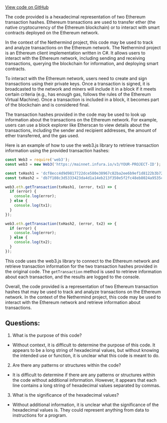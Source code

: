 [View code on GitHub](https://github.com/NethermindEth/nethermind/src/bench_precompiles/vectors/ripemd/current/input_param_scalar_200_gas_1440.csv)

The code provided is a hexadecimal representation of two Ethereum transaction hashes. Ethereum transactions are used to transfer ether (the native cryptocurrency of the Ethereum blockchain) or to interact with smart contracts deployed on the Ethereum network. 

In the context of the Nethermind project, this code may be used to track and analyze transactions on the Ethereum network. The Nethermind project is an Ethereum client implementation written in C#. It allows users to interact with the Ethereum network, including sending and receiving transactions, querying the blockchain for information, and deploying smart contracts. 

To interact with the Ethereum network, users need to create and sign transactions using their private keys. Once a transaction is signed, it is broadcasted to the network and miners will include it in a block if it meets certain criteria (e.g., has enough gas, follows the rules of the Ethereum Virtual Machine). Once a transaction is included in a block, it becomes part of the blockchain and is considered final. 

The transaction hashes provided in the code may be used to look up information about the transactions on the Ethereum network. For example, users can use a block explorer like Etherscan to view details about the transactions, including the sender and recipient addresses, the amount of ether transferred, and the gas used. 

Here is an example of how to use the web3.js library to retrieve transaction information using the provided transaction hashes:

```javascript
const Web3 = require('web3');
const web3 = new Web3('https://mainnet.infura.io/v3/YOUR-PROJECT-ID');

const txHash1 = 'dcf8ecc4d9d9817722dce580e38967c82ba2ee6b9ef1d8122b3b72bcd795ae4813994f5645c6ce83741e48ae472674921bb2d9b8abb7d04ddbbb85a3f2f7f0909dc6cce56058692d7565bca39759e4b4b8999f37736d5250c13d8510a7f63b8681eda24db328588e8c670ab70431ddeebb0749b431bc1bfbd992c91f35d59b18427d13e4c5afcfc21fb2c3916fef3757a671b128f242bf975049601bc491c4f35bf25b5070829e3d5a66ad24ba9930f3ad64767c51e432b51bdbe2fab470688db83ef442db4ac660';
const txHash2 = 'db7f108c3d5333423da4d1a14eb213f350e5f2fc48eb8024a9535c082e11b366cda0000d8ed0f92ee30fd2c4364c163a718518321c5e85d2b8fe7c86bd65830e115a46f8bb8ecb002439236130169874605cc4be55a326e22c4cb49adce0292e259e92b229bf7965864a945de86eda3ce0bc9f1a6dc8b7b2c764884db0eecaa2b53e5545d262ad497c990d47434047b228600b5ec922927c5e927f57aa85b2df54b4bddaa041d43766c8929c8b9146d723806ee0cf042275f523f97f482fd09c69cb2b08dfb24a6d';

web3.eth.getTransaction(txHash1, (error, tx1) => {
  if (error) {
    console.log(error);
  } else {
    console.log(tx1);
  }
});

web3.eth.getTransaction(txHash2, (error, tx2) => {
  if (error) {
    console.log(error);
  } else {
    console.log(tx2);
  }
});
```

This code uses the web3.js library to connect to the Ethereum network and retrieve transaction information for the two transaction hashes provided in the original code. The `getTransaction` method is used to retrieve information about each transaction, and the results are logged to the console. 

Overall, the code provided is a representation of two Ethereum transaction hashes that may be used to track and analyze transactions on the Ethereum network. In the context of the Nethermind project, this code may be used to interact with the Ethereum network and retrieve information about transactions.
## Questions: 
 1. What is the purpose of this code? 
- Without context, it is difficult to determine the purpose of this code. It appears to be a long string of hexadecimal values, but without knowing the intended use or function, it is unclear what this code is meant to do.

2. Are there any patterns or structures within the code? 
- It is difficult to determine if there are any patterns or structures within the code without additional information. However, it appears that each line contains a long string of hexadecimal values separated by commas.

3. What is the significance of the hexadecimal values? 
- Without additional information, it is unclear what the significance of the hexadecimal values is. They could represent anything from data to instructions for a program.
